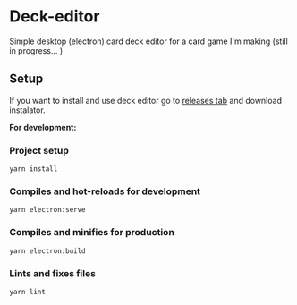 # Deck-editor

Simple desktop (electron) card deck editor for a card game I'm making (still in progress... )


## Setup

If you want to install and use deck editor go to [releases tab](https://github.com/A640/Karta-project-editor/releases) and download instalator.

**For development:**


### Project setup
```
yarn install
```

### Compiles and hot-reloads for development
```
yarn electron:serve
```

### Compiles and minifies for production
```
yarn electron:build
```

### Lints and fixes files
```
yarn lint
```
